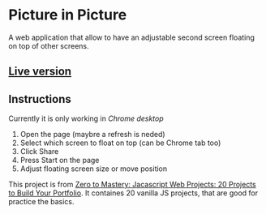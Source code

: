 # Picture in Picture

A web application that allow to have an adjustable second screen floating on top of other screens.

## [Live version](https://dhadhazi.github.io/PictureInPicture/)

## Instructions

Currently it is only working in _Chrome desktop_

1. Open the page (maybre a refresh is neded)
2. Select which screen to float on top (can be Chrome tab too)
3. Click Share
4. Press Start on the page
5. Adjust floating screen size or move position

This project is from [Zero to Mastery: Jacascript Web Projects: 20 Projects to Build Your Portfolio](https://academy.zerotomastery.io/p/javascript-projects). It containes 20 vanilla JS projects, that are good for practice the basics.
